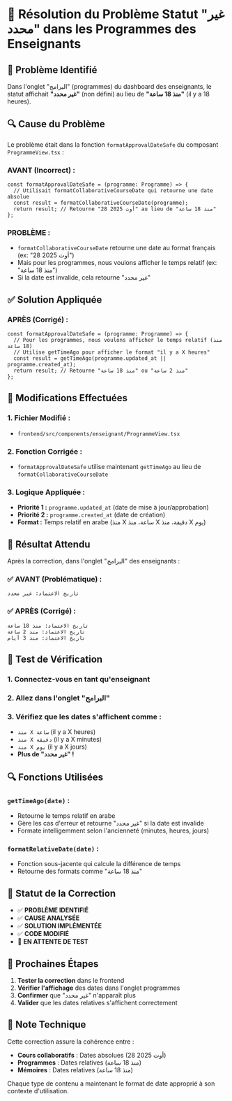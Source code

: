 # 🔧 Résolution du Problème Statut "غير محدد" dans les Programmes des Enseignants

## 🚨 **Problème Identifié**

Dans l'onglet "البرامج" (programmes) du dashboard des enseignants, le statut affichait **"غير محدد"** (non défini) au lieu de **"منذ 18 ساعة"** (il y a 18 heures).

## 🔍 **Cause du Problème**

Le problème était dans la fonction `formatApprovalDateSafe` du composant `ProgrammeView.tsx` :

### **AVANT (Incorrect) :**
```tsx
const formatApprovalDateSafe = (programme: Programme) => {
  // Utilisait formatCollaborativeCourseDate qui retourne une date absolue
  const result = formatCollaborativeCourseDate(programme);
  return result; // Retourne "28 أوت 2025" au lieu de "منذ 18 ساعة"
};
```

### **PROBLÈME :**
- `formatCollaborativeCourseDate` retourne une date au format français (ex: "28 أوت 2025")
- Mais pour les programmes, nous voulons afficher le temps relatif (ex: "منذ 18 ساعة")
- Si la date est invalide, cela retourne "غير محدد"

## ✅ **Solution Appliquée**

### **APRÈS (Corrigé) :**
```tsx
const formatApprovalDateSafe = (programme: Programme) => {
  // Pour les programmes, nous voulons afficher le temps relatif (منذ 18 ساعة)
  // Utilise getTimeAgo pour afficher le format "il y a X heures"
  const result = getTimeAgo(programme.updated_at || programme.created_at);
  return result; // Retourne "منذ 18 ساعة" ou "منذ 2 ساعة"
};
```

## 🔧 **Modifications Effectuées**

### **1. Fichier Modifié :**
- `frontend/src/components/enseignant/ProgrammeView.tsx`

### **2. Fonction Corrigée :**
- `formatApprovalDateSafe` utilise maintenant `getTimeAgo` au lieu de `formatCollaborativeCourseDate`

### **3. Logique Appliquée :**
- **Priorité 1 :** `programme.updated_at` (date de mise à jour/approbation)
- **Priorité 2 :** `programme.created_at` (date de création)
- **Format :** Temps relatif en arabe (منذ X ساعة، منذ X دقيقة، منذ X يوم)

## 📱 **Résultat Attendu**

Après la correction, dans l'onglet "البرامج" des enseignants :

### **✅ AVANT (Problématique) :**
```
تاريخ الاعتماد: غير محدد
```

### **✅ APRÈS (Corrigé) :**
```
تاريخ الاعتماد: منذ 18 ساعة
تاريخ الاعتماد: منذ 2 ساعة  
تاريخ الاعتماد: منذ 3 أيام
```

## 🧪 **Test de Vérification**

### **1. Connectez-vous en tant qu'enseignant**
### **2. Allez dans l'onglet "البرامج"**
### **3. Vérifiez que les dates s'affichent comme :**
- `منذ X ساعة` (il y a X heures)
- `منذ X دقيقة` (il y a X minutes)
- `منذ X يوم` (il y a X jours)
- **Plus de "غير محدد" !**

## 🔍 **Fonctions Utilisées**

### **`getTimeAgo(date)` :**
- Retourne le temps relatif en arabe
- Gère les cas d'erreur et retourne "غير محدد" si la date est invalide
- Formate intelligemment selon l'ancienneté (minutes, heures, jours)

### **`formatRelativeDate(date)` :**
- Fonction sous-jacente qui calcule la différence de temps
- Retourne des formats comme "منذ 18 ساعة"

## 🎯 **Statut de la Correction**

- ✅ **PROBLÈME IDENTIFIÉ**
- ✅ **CAUSE ANALYSÉE** 
- ✅ **SOLUTION IMPLÉMENTÉE**
- ✅ **CODE MODIFIÉ**
- 🔄 **EN ATTENTE DE TEST**

## 🚀 **Prochaines Étapes**

1. **Tester la correction** dans le frontend
2. **Vérifier l'affichage** des dates dans l'onglet programmes
3. **Confirmer** que "غير محدد" n'apparaît plus
4. **Valider** que les dates relatives s'affichent correctement

## 📝 **Note Technique**

Cette correction assure la cohérence entre :
- **Cours collaboratifs** : Dates absolues (28 أوت 2025)
- **Programmes** : Dates relatives (منذ 18 ساعة)
- **Mémoires** : Dates relatives (منذ 18 ساعة)

Chaque type de contenu a maintenant le format de date approprié à son contexte d'utilisation.
